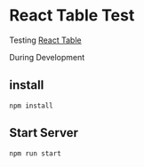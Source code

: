 # React Table Test
Testing [React Table](https://github.com/tannerlinsley/react-table/)

During Development
## install
`npm install`

## Start Server
`npm run start`